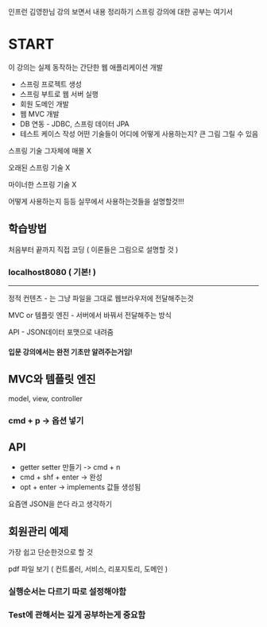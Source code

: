 인프런 김영한님 강의 보면서 내용 정리하기 스프링 강의에 대한 공부는 여기서 

# START

이 강의는 실제 동작하는 간단한 웹 애플리케이션 개발
- 스프링 프로젝트 생성
- 스프링 부트로 웹 서버 실행
- 회원 도메인 개발
- 웹 MVC 개발
- DB 연동 - JDBC, 스프링 데이터 JPA
- 테스트 케이스 작성
어떤 기술들이 어디에 어떻게 사용하는지? 큰 그림 그릴 수 있음

스프링 기술 그자체에 매몰 X

오래된 스프링 기술 X

마이너한 스프링 기술 X

어떻게 사용하는지 등등 실무에서 사용하는것들을 설명할것!!!

## 학습방법
처음부터 끝까지 직접 코딩 ( 이론들은 그림으로 설명할 것 )

### localhost8080 ( 기본! )

---------

정적 컨텐츠 - 는 그냥 파일을 그대로 웹브라우저에 전달해주는것

MVC or 템플릿 엔진 - 서버에서 바꿔서 전달해주는 방식

API - JSON데이터 포맷으로 내려줌

#### 입문 강의에서는 완전 기초만 알려주는거임!

## MVC와 템플릿 엔진
model, view, controller

### cmd + p -> 옵션 넣기

## API

- getter setter 만들기 -> cmd + n
- cmd + shf + enter -> 완성
- opt + enter -> implements 값들 생성됨

요즘앤 JSON을 쓴다 라고 생각하기

## 회원관리 예제
가장 쉽고 단순한것으로 할 것

pdf 파일 보기 ( 컨트롤러, 서비스, 리포지토리, 도메인 )

### 실행순서는 다르기 따로 설정해야함

### Test에 관해서는 깊게 공부하는게 중요함
